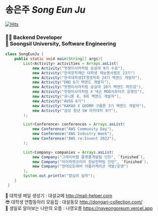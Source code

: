 # 송은주 *Song Eun Ju* <br> 

[![Hits](https://hits.seeyoufarm.com/api/count/incr/badge.svg?url=https%3A%2F%2Fgithub.com%2FSong-EunJu&count_bg=%233FB5E7&title_bg=%23000000&icon=ghostery.svg&icon_color=%23FFFFFF&title=%EB%B0%A9%EB%AC%B8%ED%95%9C%EA%B1%B0+%EB%93%A4%EC%BC%B0+%EC%86%A1&edge_flat=false)](https://hits.seeyoufarm.com)

<h3> 👩‍💻 Backend Developer <br>
 🏫 Soongsil University, Software Engineering </h3>
 
```java
class SongEunJu {
    public static void main(String[] args){
        List<Activity> activities = Arrays.asList(
            new Activity("멋쟁이사자처럼 숭실대 9기 수료"),
            new Activity("한국장학재단 대학생 재능봉사캠프 23기")
            new Activity("한국대학생IT경영학회 24기 백엔드 개발자"),
            new Activity("DND 6기 백엔드 개발자"),
            new Activity("멋쟁이사자처럼 숭실대 10기 백엔드 파트장"),
            new Activity("멋쟁이사자처럼 X 넥슨 MOD서포터즈 운영진"),
            new Activity("유니톤 8, 9회 백엔드 개발자"),
            new Activity("AUSG 6기")
            new Activity("KAKAO X GOORM 구름톤 3기 백엔드 개발자"),
            new Activity("삼성 청년 SW 아카데미 9기"),
        );

        List<Conference> conferences = Arrays.asList(
            new Conference("AWS Community Day"),
            new Conference("AWS Industry Week"),
            new Conference("AWS re:Invent 2022"),
        );

        List<Company> companies = Arrays.asList(
            new Company("그레이비랩 플랫폼개발팀 인턴", `finished`),
            new Company("아이마켓코리아 정보전략팀 인턴", `finished`),
            new Company("현대오토에버 어플리케이션 개발/운영")
        );        
        System.out.println("열심히 살자");
    }
 }
```


📨 대학생 메일 생성기 : 대설교메 http://mail-helper.com <br>
😎 대학생 연합동아리 모음집 : 대설동모 http://dongari-collection.com/ <br>
🗻 생일로 알아보는 나만의 오름 : 나영오름 https://nayeongoreum.vercel.app

